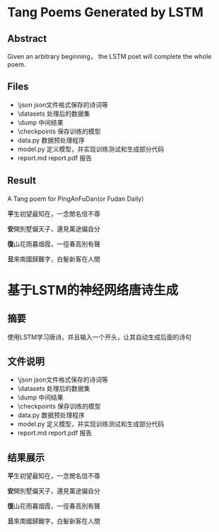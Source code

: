 # Tang Poems Generated by LSTM

## Abstract
Given an arbitrary beginning， the LSTM poet will complete the whole poem.

## Files
* \json json文件格式保存的诗词等
* \datasets 处理后的数据集
* \dump 中间结果
* \checkpoints 保存训练的模型
* data.py 数据预处理程序
* model.py 定义模型，并实现训练测试和生成部分代码
* report.md report.pdf 报告

## Result
A Tang poem for PingAnFuDan(or Fudan Daily）

**平**生初望最知在，一念閒名信不尊

**安**開別墅偏天子，還見萬途偏自分

**復**山花雨暮烟霞，一徑春高別有聲

**旦**來南國歸難字，白髮新客在人間

# 基于LSTM的神经网络唐诗生成

## 摘要
使用LSTM学习唐诗，并且输入一个开头，让其自动生成后面的诗句

## 文件说明

* \json json文件格式保存的诗词等
* \datasets 处理后的数据集
* \dump 中间结果
* \checkpoints 保存训练的模型
* data.py 数据预处理程序
* model.py 定义模型，并实现训练测试和生成部分代码
* report.md report.pdf 报告


## 结果展示


**平**生初望最知在，一念閒名信不尊

**安**開別墅偏天子，還見萬途偏自分

**復**山花雨暮烟霞，一徑春高別有聲

**旦**來南國歸難字，白髮新客在人間
